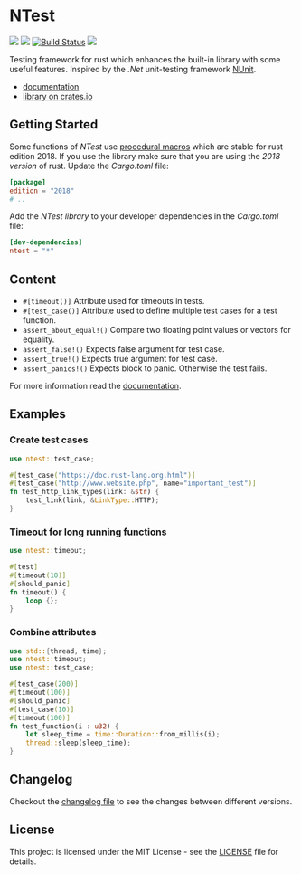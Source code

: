 # NTest

[![](http://meritbadge.herokuapp.com/ntest)](https://crates.io/crates/ntest)
[![](https://badgen.net/crates/d/ntest)](https://crates.io/crates/ntest)
[![Build Status](https://gitlab.com/becheran/ntest_ci/badges/master/pipeline.svg)](https://gitlab.com/becheran/ntest_ci/pipelines)
[![](https://img.shields.io/badge/License-MIT-yellow.svg)](https://opensource.org/licenses/MIT)

Testing framework for rust which enhances the built-in library with some useful features. Inspired by the *.Net* unit-testing framework [NUnit](https://github.com/nunit/nunit).

- [documentation](https://docs.rs/ntest/)
- [library on crates.io](https://crates.io/crates/ntest)

## Getting Started

Some functions of *NTest* use [procedural macros](https://doc.rust-lang.org/reference/procedural-macros.html) which are stable for rust edition 2018.
If you use the library make sure that you are using the *2018 version* of rust. Update the *Cargo.toml* file:

```toml
[package]
edition = "2018"
# ..
```

Add the *NTest library* to your developer dependencies in the *Cargo.toml* file:

```toml
[dev-dependencies]
ntest = "*"
```

## Content

- `#[timeout()]` Attribute used for timeouts in tests.
- `#[test_case()]` Attribute used to define multiple test cases for a test function.
- `assert_about_equal!()` Compare two floating point values or vectors for equality.
- `assert_false!()` Expects false argument for test case.
- `assert_true!()` Expects true argument for test case.
- `assert_panics!()` Expects block to panic. Otherwise the test fails.

For more information read the [documentation](https://docs.rs/ntest/).

## Examples

### Create test cases

```rust
use ntest::test_case;

#[test_case("https://doc.rust-lang.org.html")]
#[test_case("http://www.website.php", name="important_test")]
fn test_http_link_types(link: &str) {
    test_link(link, &LinkType::HTTP);
}
```

### Timeout for long running functions

```rust
use ntest::timeout;

#[test]
#[timeout(10)]
#[should_panic]
fn timeout() {
    loop {};
}
```

### Combine attributes

```rust
use std::{thread, time};
use ntest::timeout;
use ntest::test_case;

#[test_case(200)]
#[timeout(100)]
#[should_panic]
#[test_case(10)]
#[timeout(100)]
fn test_function(i : u32) {
    let sleep_time = time::Duration::from_millis(i);
    thread::sleep(sleep_time);
}
```

## Changelog

Checkout the [changelog file](https://github.com/becheran/ntest/blob/master/CHANGELOG.md) to see the changes between different versions.

## License

This project is licensed under the MIT License - see the [LICENSE](https://github.com/becheran/ntest/blob/master/LICENSE) file for details.
